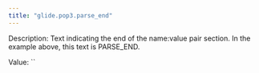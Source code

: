 ```yaml
---
title: "glide.pop3.parse_end"
---
```


Description: Text indicating the end of the name:value pair section. In the example above, this text is PARSE_END.

Value: ``